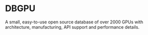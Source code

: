 # DBGPU
A small, easy-to-use open source database of over 2000 GPUs with architecture, manufacturing, API support and performance details.
